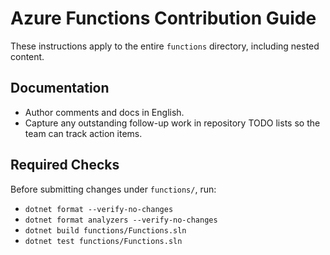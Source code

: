 # Azure Functions Contribution Guide

These instructions apply to the entire `functions` directory, including nested content.

## Documentation
- Author comments and docs in English.
- Capture any outstanding follow-up work in repository TODO lists so the team can track action items.

## Required Checks
Before submitting changes under `functions/`, run:

- `dotnet format --verify-no-changes`
- `dotnet format analyzers --verify-no-changes`
- `dotnet build functions/Functions.sln`
- `dotnet test functions/Functions.sln`
